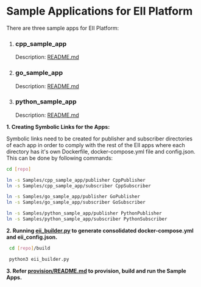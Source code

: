# Sample Applications for EII Platform #

There are three sample apps for EII Platform:
1. ### cpp_sample_app ###
    Description: [README.md](cpp_sample_app/README.md)
2. ### go_sample_app ###
    Description: [README.md](go_sample_app/README.md)
3. ### python_sample_app ###
    Description: [README.md](python_sample_app/README.MD)

**1. Creating Symbolic Links for the Apps:**

Symbolic links need to be created for publisher and subscriber directories of each app in order to comply with the rest of the EII apps
where each directory has it's own Dockerfile, docker-compose.yml file and config.json.
This can be done by following commands:

```sh
cd [repo]

ln -s Samples/cpp_sample_app/publisher CppPublisher
ln -s Samples/cpp_sample_app/subscriber CppSubscriber

ln -s Samples/go_sample_app/publisher GoPublisher
ln -s Samples/go_sample_app/subscriber GoSubscriber

ln -s Samples/python_sample_app/publisher PythonPublisher
ln -s Samples/python_sample_app/subscriber PythonSubscriber
```

**2. Running [eii_builder.py](../build/eii_builder.py) to generate consolidated docker-compose.yml and eii_config.json.**

```sh
 cd [repo]/build

 python3 eii_builder.py
```

**3. Refer [provision/README.md](../README.md) to provision, build and run the Sample Apps.**
